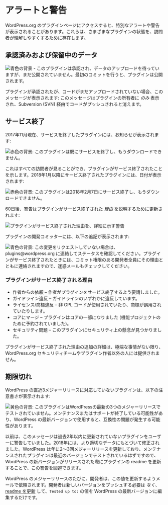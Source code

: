<!-- 
# Alerts and Warnings
 -->
# アラートと警告

<!-- 
When you visit plugin pages on WordPress.org, you may notice special alerts or warnings. These exist to help visitors understand the status of various plugins.
 -->
WordPress.org のプラグインページにアクセスすると、特別なアラートや警告が表示されることがあります。これらは、さまざまなプラグインの状態を、訪問者が理解しやすくするために存在します。

<!-- 
## Approved and Pending Data
 -->
## 承認済みおよび保留中のデータ

<!-- 
![Blue background - This plugin is approved and awaiting data upload but not visible to the public yet. Once you make your first commit, the plugin will become public.](https://developer.wordpress.org/files/2018/02/approved.jpg)
 -->
![青色の背景 - このプラグインは承認され、データのアップロードを待っていますが、まだ公開されていません。最初のコミットを行うと、プラグインは公開されます。](https://developer.wordpress.org/files/2018/02/approved.jpg)

<!-- 
Plugins that have been approved but no code has yet been uploaded will see this message:This _only_ displays to the plugin owner and will go away once code has been pushed via SVN.
 -->
プラグインが承認されたが、コードがまだアップロードされていない場合、このメッセージが表示されます: このメッセージはプラグインの所有者に _のみ_ 表示され、Subversion (SVN) 経由でコードがプッシュされると消えます。

<!-- 
## Closed
 -->
## サービス終了

<!-- 
As of November 2017, plugins that are closed display a notice:
 -->
2017年11月現在、サービスを終了したプラグインには、お知らせが表示されます:

<!-- 
![Red background: This plugin has been closed and is no longer available for download.](https://i3.wp.com/developer.wordpress.org/files/2018/02/closed.png)
 -->
![赤色の背景: このプラグインは既にサービスを終了し、もうダウンロードできません。](https://i3.wp.com/developer.wordpress.org/files/2018/02/closed.png)

<!-- 
This is viewable by all visitors and indicates a plugin was closed. Plugins closed after January 2018 will include a date:
 -->
これはすべての訪問者が見ることができ、プラグインがサービス終了されたことを示します。2018年1月以降にサービス終了されたプラグインには、日付が表示されます:

<!-- 
![Red background: This plugin was closed on February 7, 2018 and is no longer available for download.](https://i3.wp.com/developer.wordpress.org/files/2018/02/closed-alt.jpg)
 -->
![赤色の背景: このプラグインは2018年2月7日にサービス終了し、もうダウンロードできません。](https://i3.wp.com/developer.wordpress.org/files/2018/02/closed-alt.jpg)

<!-- 
After 60 days, the alert will be updated to explain _why_ the plugin was closed:
 -->
60日後、警告はプラグインがサービス終了された _理由_ を説明するために更新されます:

<!-- 
![Alert detailing why a plugin was closed](https://i3.wp.com/developer.wordpress.org/files/2018/02/why-closed.png)
 -->
![プラグインがサービス終了された理由を、詳細に示す警告](https://i3.wp.com/developer.wordpress.org/files/2018/02/why-closed.png)

<!-- 
Plugin committers will see the following additional note:
 -->
プラグインの開発コミッターには、以下の追記が表示されます:

<!-- 
![Blue background: If you did not request this change, please contact plugins@wordpress.org for a status. All developers with commit access are contacted when a plugin is closed, with the reasons why, so check your spam email too.](https://i3.wp.com/developer.wordpress.org/files/2018/02/closed-owner.png)
 -->
![青色の背景: この変更をリクエストしていない場合は、plugins@wordpress.org に連絡してステータスを確認してください。プラグインがサービス終了されたときには、コミット権限のある開発者全員にその理由とともに連絡されますので、迷惑メールもチェックしてください。](https://i3.wp.com/developer.wordpress.org/files/2018/02/closed-owner.png)

<!-- 
### Reasons why plugins are closed
 -->
### プラグインがサービス終了される理由

<!-- 
- Author Request – the author has asked the plugin to be closed.
- Guideline Violation – a violation of any of the guideline.
- Licensing/Trademark Violation – non-GPL code in use, or trademarks are being misused.
- Merged Into Core – the plugin is now a part of core (reserved for feature projects).
- Security Issue – a security concern has been found in this plugin.
 -->
- 作者からの依頼 – 作者がプラグインをサービス終了するよう要請しました。
- ガイドライン違反 – ガイドラインのいずれかに違反しています。
- ライセンス/商標違反 – 非 GPL コードが使用されていたり、商標が誤用されていたりします。
- コアにマージ – プラグインはコアの一部になりました (機能プロジェクトのために予約されていました)。
- セキュリティ問題 – このプラグインにセキュリティ上の懸念が見つかりました。

<!-- 
Additional details on why a plugin is closed are not provided to anyone outside the WordPress.org security team or the plugin authors, unless there is an extreme circumstance.
 -->
プラグインがサービス終了された理由の追加の詳細は、極端な事情がない限り、WordPress.org セキュリティチームやプラグイン作者以外の人には提供されません。

<!-- 
## Out of Date
 -->
## 期限切れ

<!-- 
Plugins that do not support the last 3 major releases of WordPress have the following notice:
 -->
WordPress の直近3メジャーリリースに対応していないプラグインは、以下の注意書きが表示されます:

<!-- 
![Yellow background: This plugin hasn’t been tested with the latest 3 major releases of WordPress. It may no longer be maintained or supported and may have compatibility issues when used with more recent versions of WordPress.](https://i3.wp.com/developer.wordpress.org/files/2018/02/old.jpg)
 -->
![黄色の背景: このプラグインはWordPressの最新の3つのメジャーリリースでテストされていません。メンテナンスまたはサポートが終了している可能性があり、WordPress の最新バージョンで使用すると、互換性の問題が発生する可能性があります。](https://i3.wp.com/developer.wordpress.org/files/2018/02/old.jpg)

<!-- 
Previously this message alerted users to plugins not updated within the last 2 years. In 2018 it was modified to rely on more pertinent data. Since WordPress updates major releases 2 to 3 times per year, and a maintained a plugin should be testing with the recent versions, this alert can be avoided by updating a plugin readme when new versions of WordPress is released.
 -->
以前は、このメッセージは過去2年以内に更新されていないプラグインをユーザーに警告していました。2018年には、より適切なデータにもとづいて修正されました。WordPress は年に2～3回メジャーリリースを更新しており、メンテナンスされたプラグインは最近のバージョンでテストされているはずですので、WordPress の新バージョンがリリースされた際にプラグインの readme を更新することで、この警告を回避できます。

<!-- 
Developers are emailed before every major release of WordPress and asked to update this value. They _do not_ need to push a new version, just [update the readme](https://developer.wordpress.org/plugins/wordpress-org/how-your-readme-txt-works/) and edit the value of `Tested up to:` to the latest version of WordPress.
 -->
WordPress のメジャーリリースのたびに、開発者は、この値を更新するようメールで依頼されます。開発者は新しいバージョンをプッシュする必要は _なく_、[readme を更新](https://developer.wordpress.org/plugins/wordpress-org/how-your-readme-txt-works/) して、`Tested up to:` の値を WordPress の最新バージョンに編集するだけです。